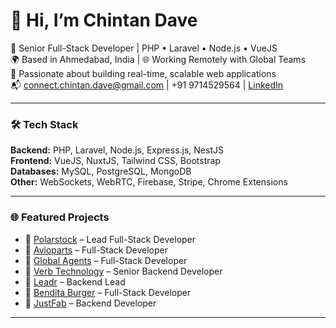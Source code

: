 # 👋 Hi, I’m Chintan Dave

🚀 Senior Full-Stack Developer | PHP • Laravel • Node.js • VueJS  
🌍 Based in Ahmedabad, India | 🌐 Working Remotely with Global Teams  
🧠 Passionate about building real-time, scalable web applications  
📬 connect.chintan.dave@gmail.com | +91 9714529564 | [LinkedIn](https://linkedin.com/in/chintan-dave)

---

### 🛠️ Tech Stack
**Backend:** PHP, Laravel, Node.js, Express.js, NestJS  
**Frontend:** VueJS, NuxtJS, Tailwind CSS, Bootstrap  
**Databases:** MySQL, PostgreSQL, MongoDB  
**Other:** WebSockets, WebRTC, Firebase, Stripe, Chrome Extensions  

---

### 🌐 Featured Projects
- 🔗 [Polarstock](https://polarstock.com) – Lead Full-Stack Developer  
- 🔗 [Avioparts](https://avioparts.com) – Full-Stack Developer
- 🔗 [Global Agents](https://globalagents.us) – Full-Stack Developer
- 🔗 [Verb Technology](https://market.live) – Senior Backend Developer
- 🔗 [Leadr](https://www.leadr.com) – Backend Lead  
- 🔗 [Bendita Burger](https://benditaburger.es) – Full-Stack Developer    
- 🔗 [JustFab](https://www.justfab.com) – Backend Developer

---

<!--#
### 📊 GitHub Stats
![GitHub Stats](https://github-readme-stats.vercel.app/api?username=git-chintan-dave&show_icons=true&theme=tokyonight)

---
-->
